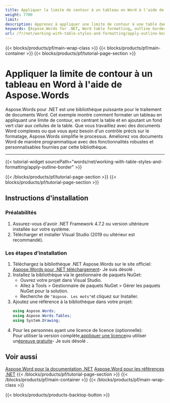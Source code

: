 ```yaml
---
title: Appliquer la limite de contour à un tableau en Word à l'aide de Aspose.Words
weight: 7700
limit: 
description: Apprenez à appliquer une limite de contour à une table dans Word en utilisant Aspose.Words pour .NET. Centrez la table, ajoutez une limite verte et remplissez les cellules avec un fond vert clair.
keywords: [Aspose.Words for .NET, Word table formatting, outline border, apply table border, table shading, .NET Word library]
url: /fr/net/working-with-table-styles-and-formatting/apply-outline-border/
---
```

{{< blocks/products/pf/main-wrap-class >}}
{{< blocks/products/pf/main-container >}}
{{< blocks/products/pf/tutorial-page-section >}}

# Appliquer la limite de contour à un tableau en Word à l'aide de Aspose.Words

Aspose.Words pour .NET est une bibliothèque puissante pour le traitement de documents Word. Cet exemple montre comment formater un tableau en appliquant une limite de contour, en centrant la table et en ajoutant un fond vert clair aux cellules de la table. Que vous travailliez avec des documents Word complexes ou que vous ayez besoin d'un contrôle précis sur le formatage, Aspose.Words simplifie le processus. Améliorez vos documents Word de manière programmatique avec des fonctionnalités robustes et personnalisables fournies par cette bibliothèque.


---
{{< tutorial-widget sourcePath="words/net/working-with-table-styles-and-formatting/apply-outline-border" >}}

{{< /blocks/products/pf/tutorial-page-section >}}
{{< blocks/products/pf/tutorial-page-section >}}
## Instructions d'installation  

### Préalabilités  
1. Assurez-vous d'avoir .NET Framework 4.7.2 ou version ultérieure installée sur votre système.  
2. Télécharger et installer Visual Studio (2019 ou ultérieur est recommandé).  

### Les étapes d'installation  
1. Téléchargez la bibliothèque .NET Aspose.Words sur le site officiel: [Aspose.Words pour .NET téléchargement](https://releases.aspose.com/words/net/)\- Je suis désolé .  
2. Installez la bibliothèque via le gestionnaire de paquets NuGet:  
   * Ouvrez votre projet dans Visual Studio.  
   * Allez à Tools > Gestionnaire de paquets NuGet > Gérer les paquets NuGet pour la solution.  
   * Recherche de `"Aspose. Les mots"`et cliquez sur Installer.  
3. Ajoutez une référence à la bibliothèque dans votre projet:  
   ```csharp
   using Aspose.Words;
   using Aspose.Words.Tables;
   using System.Drawing;
   ```  
4. Pour les personnes ayant une licence de licence (optionnelle):  
   Pour utiliser la version complète,[appliquer une licence](https://purchase.aspose.com/temporary-license/)ou utiliser un[épreuve gratuite](https://releases.aspose.com/words/net/)\- Je suis désolé .
   
## Voir aussi
[Aspose.Word pour la documentation .NET](https://docs.aspose.com/words/net/)
[Aspose.Word pour les références .NET](https://reference.aspose.com/words/net/)
{{< /blocks/products/pf/tutorial-page-section >}}
{{< /blocks/products/pf/main-container >}}
{{< /blocks/products/pf/main-wrap-class >}}

{{< blocks/products/products-backtop-button >}}